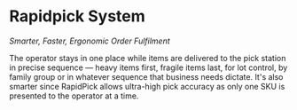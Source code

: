 # Rapidpick System
_Smarter, Faster, Ergonomic Order Fulfilment_

The operator stays in one place while items are delivered to the pick station in precise sequence — heavy items first, fragile items last, for lot control, by family group or in whatever sequence that business needs dictate. It's also smarter since RapidPick allows ultra-high pick accuracy as only one SKU is presented to the operator at a time.